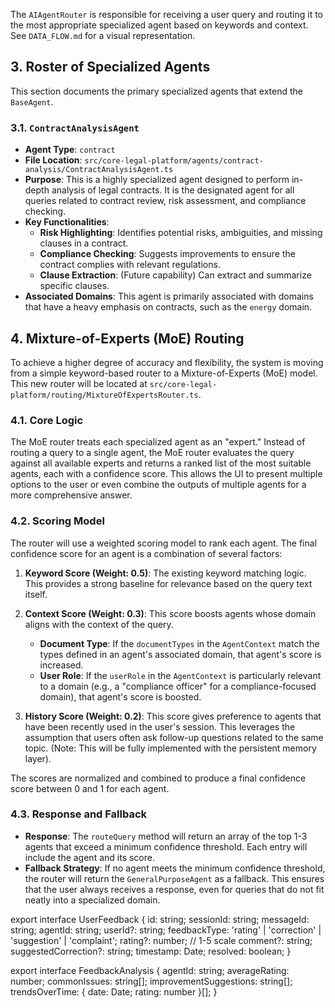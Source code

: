 The `AIAgentRouter` is responsible for receiving a user query and routing it to the most appropriate specialized agent based on keywords and context. See `DATA_FLOW.md` for a visual representation.

## 3. Roster of Specialized Agents

This section documents the primary specialized agents that extend the `BaseAgent`.

### 3.1. `ContractAnalysisAgent`

-   **Agent Type**: `contract`
-   **File Location**: `src/core-legal-platform/agents/contract-analysis/ContractAnalysisAgent.ts`
-   **Purpose**: This is a highly specialized agent designed to perform in-depth analysis of legal contracts. It is the designated agent for all queries related to contract review, risk assessment, and compliance checking.
-   **Key Functionalities**:
    -   **Risk Highlighting**: Identifies potential risks, ambiguities, and missing clauses in a contract.
    -   **Compliance Checking**: Suggests improvements to ensure the contract complies with relevant regulations.
    -   **Clause Extraction**: (Future capability) Can extract and summarize specific clauses.
-   **Associated Domains**: This agent is primarily associated with domains that have a heavy emphasis on contracts, such as the `energy` domain.

## 4. Mixture-of-Experts (MoE) Routing

To achieve a higher degree of accuracy and flexibility, the system is moving from a simple keyword-based router to a Mixture-of-Experts (MoE) model. This new router will be located at `src/core-legal-platform/routing/MixtureOfExpertsRouter.ts`.

### 4.1. Core Logic

The MoE router treats each specialized agent as an "expert." Instead of routing a query to a single agent, the MoE router evaluates the query against all available experts and returns a ranked list of the most suitable agents, each with a confidence score. This allows the UI to present multiple options to the user or even combine the outputs of multiple agents for a more comprehensive answer.

### 4.2. Scoring Model

The router will use a weighted scoring model to rank each agent. The final confidence score for an agent is a combination of several factors:

1.  **Keyword Score (Weight: 0.5)**: The existing keyword matching logic. This provides a strong baseline for relevance based on the query text itself.

2.  **Context Score (Weight: 0.3)**: This score boosts agents whose domain aligns with the context of the query.
    -   **Document Type**: If the `documentTypes` in the `AgentContext` match the types defined in an agent's associated domain, that agent's score is increased.
    -   **User Role**: If the `userRole` in the `AgentContext` is particularly relevant to a domain (e.g., a "compliance officer" for a compliance-focused domain), that agent's score is boosted.

3.  **History Score (Weight: 0.2)**: This score gives preference to agents that have been recently used in the user's session. This leverages the assumption that users often ask follow-up questions related to the same topic. (Note: This will be fully implemented with the persistent memory layer).

The scores are normalized and combined to produce a final confidence score between 0 and 1 for each agent.

### 4.3. Response and Fallback

-   **Response**: The `routeQuery` method will return an array of the top 1-3 agents that exceed a minimum confidence threshold. Each entry will include the agent and its score.
-   **Fallback Strategy**: If no agent meets the minimum confidence threshold, the router will return the `GeneralPurposeAgent` as a fallback. This ensures that the user always receives a response, even for queries that do not fit neatly into a specialized domain. 

export interface UserFeedback {
  id: string;
  sessionId: string;
  messageId: string;
  agentId: string;
  userId?: string;
  feedbackType: 'rating' | 'correction' | 'suggestion' | 'complaint';
  rating?: number; // 1-5 scale
  comment?: string;
  suggestedCorrection?: string;
  timestamp: Date;
  resolved: boolean;
}

export interface FeedbackAnalysis {
  agentId: string;
  averageRating: number;
  commonIssues: string[];
  improvementSuggestions: string[];
  trendsOverTime: { date: Date; rating: number }[];
} 